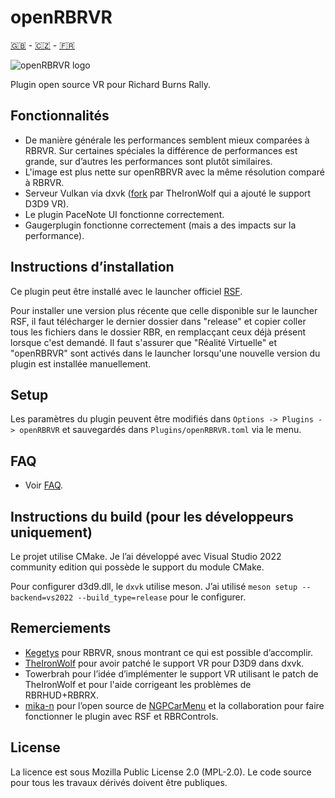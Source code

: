 # openRBRVR

[🇬🇧](README.md) - [🇨🇿](README_CZ.md) - [🇫🇷](README_FR.md)

![openRBRVR logo](img/openRBRVR.png)

Plugin open source VR pour Richard Burns Rally.

## Fonctionnalités

- De manière générale les performances semblent mieux comparées à RBRVR. Sur certaines spéciales la différence de performances est grande, sur d’autres les performances sont plutôt similaires.
- L'image est plus nette sur openRBRVR avec la même résolution comparé à RBRVR.
- Serveur Vulkan via dxvk ([fork](https://github.com/TheIronWolfModding/dxvk) par TheIronWolf qui a ajouté le support D3D9 VR).
- Le plugin PaceNote UI fonctionne correctement.
- Gaugerplugin fonctionne correctement (mais a des impacts sur la performance).

## Instructions d’installation

Ce plugin peut être installé avec le launcher officiel [RSF](https://rallysimfans.hu).

Pour installer une version plus récente que celle disponible sur le launcher RSF, il faut télécharger le dernier dossier dans "release" et copier coller tous les fichiers dans le dossier RBR, en remplacçant ceux déjà présent lorsque c'est demandé. Il faut s'assurer que "Réalité Virtuelle" et "openRBRVR" sont activés dans le launcher lorsqu'une nouvelle version du plugin est installée manuellement.

## Setup

Les paramètres du plugin peuvent être modifiés dans `Options -> Plugins -> openRBRVR` et sauvegardés dans `Plugins/openRBRVR.toml` via le menu.

## FAQ

- Voir [FAQ](https://github.com/Detegr/openRBRVR/blob/master/FAQ_FR.md).

## Instructions du build (pour les développeurs uniquement)

Le projet utilise CMake. Je l’ai développé avec Visual Studio 2022 community edition qui possède le support du module CMake.

Pour configurer d3d9.dll, le `dxvk` utilise meson. J’ai utilisé `meson setup
--backend=vs2022 --build_type=release` pour le configurer.

## Remerciements

- [Kegetys](https://www.kegetys.fi/) pour RBRVR, snous montrant ce qui est possible d’accomplir.
- [TheIronWolf](https://github.com/TheIronWolfModding) pour avoir patché le support VR pour D3D9 dans dxvk.
- Towerbrah pour l’idée d’implémenter le support VR utilisant le patch de TheIronWolf et pour l'aide corrigeant les problèmes de RBRHUD+RBRRX.
- [mika-n](https://github.com/mika-n) pour l’open source de [NGPCarMenu](https://github.com/mika-n/NGPCarMenu) et la collaboration pour faire fonctionner le plugin avec RSF et RBRControls.

## License

La licence est sous Mozilla Public License 2.0 (MPL-2.0). Le code source pour tous les travaux dérivés doivent être publiques.
